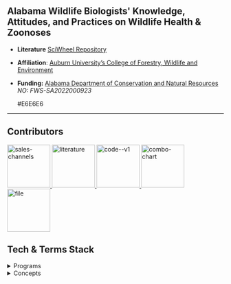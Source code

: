 ## **Alabama Wildlife Biologists' Knowledge, Attitudes, and Practices on Wildlife Health & Zoonoses**  

- **Literature** [SciWheel Repository](https://sciwheel.com/work/#/items?collection=970339)
- **Affiliation**: [Auburn University’s College of Forestry, Wildlife and Environment](https://cfwe.auburn.edu/)
- **Funding:** [Alabama Department of Conservation and Natural Resources](https://alabama-department-of-conservation-natural-resources-algeohub.hub.arcgis.com/) *NO: FWS-SA2022000923*

  #E6E6E6
---
<!-- Contributing -->
## Contributors

<a href="https://github.com/rytomey">
<img width="100" height="100" src="https://img.icons8.com/plasticine/100/sales-channels.png" alt="sales-channels"/>
</a>
<a href="https://github.com/rytomey">
<img width="100" height="100" src="https://img.icons8.com/plasticine/100/literature.png" alt="literature"/>
</a>
<a href="https://github.com/rytomey">
<img width="100" height="100" src="https://img.icons8.com/plasticine/100/code--v1.png" alt="code--v1"/>
</a>
<a href="https://github.com/rytomey">
<img width="100" height="100" src="https://img.icons8.com/plasticine/100/combo-chart.png" alt="combo-chart"/>
</a>
<a href="https://github.com/rytomey">
<img width="100" height="100" src="https://img.icons8.com/plasticine/100/file.png" alt="file"/>
</a>
  
<!-- Stack -->
## Tech & Terms Stack

<details>
  <summary>Programs</summary>
  <ul>
    <li><a href="https://www.qualtrics.com/">Qualtrics</a></li>
    <li><a href="https://posit.co/download/rstudio-desktop/">RStudio</a></li>
    <li><a href="https://sciwheel.com/">SciWheel</a></li>
  </ul>
</details>

<details>
  <summary>Concepts</summary>
  <ul>
    <li><a href="https://doi.org/10.1177/025371762094611">KAP Surveys</a></li>
    <li><a href="https://greatbrook.com/survey-glossary/">Glossary</a></li>
  </ul>
</details>
